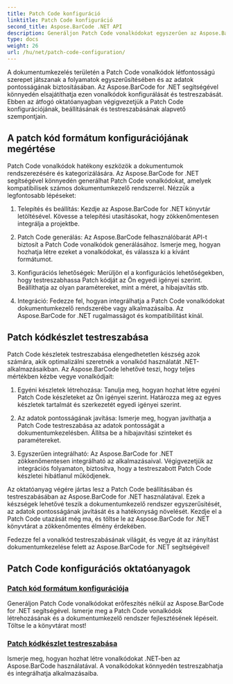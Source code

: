```yaml
---
title: Patch Code konfiguráció
linktitle: Patch Code konfiguráció
second_title: Aspose.BarCode .NET API
description: Generáljon Patch Code vonalkódokat egyszerűen az Aspose.BarCode for .NET segítségével. Ismerje meg, hogyan konfigurálhatja és testreszabhatja a Patch Code formátumokat az Aspose.BarCode oktatóanyagok segítségével.
type: docs
weight: 26
url: /hu/net/patch-code-configuration/
---
```


A dokumentumkezelés területén a Patch Code vonalkódok létfontosságú szerepet játszanak a folyamatok egyszerűsítésében és az adatok pontosságának biztosításában. Az Aspose.BarCode for .NET segítségével könnyedén elsajátíthatja ezen vonalkódok konfigurálását és testreszabását. Ebben az átfogó oktatóanyagban végigvezetjük a Patch Code konfigurációjának, beállításának és testreszabásának alapvető szempontjain.

## A patch kód formátum konfigurációjának megértése

Patch Code vonalkódok hatékony eszközök a dokumentumok rendszerezésére és kategorizálására. Az Aspose.BarCode for .NET segítségével könnyedén generálhat Patch Code vonalkódokat, amelyek kompatibilisek számos dokumentumkezelő rendszerrel. Nézzük a legfontosabb lépéseket:

1. Telepítés és beállítás: Kezdje az Aspose.BarCode for .NET könyvtár letöltésével. Kövesse a telepítési utasításokat, hogy zökkenőmentesen integrálja a projektbe.

2. Patch Code generálás: Az Aspose.BarCode felhasználóbarát API-t biztosít a Patch Code vonalkódok generálásához. Ismerje meg, hogyan hozhatja létre ezeket a vonalkódokat, és válassza ki a kívánt formátumot.

3. Konfigurációs lehetőségek: Merüljön el a konfigurációs lehetőségekben, hogy testreszabhassa Patch kódját az Ön egyedi igényei szerint. Beállíthatja az olyan paramétereket, mint a méret, a hibajavítás stb.

4. Integráció: Fedezze fel, hogyan integrálhatja a Patch Code vonalkódokat dokumentumkezelő rendszerébe vagy alkalmazásaiba. Az Aspose.BarCode for .NET rugalmasságot és kompatibilitást kínál.

## Patch kódkészlet testreszabása

Patch Code készletek testreszabása elengedhetetlen készség azok számára, akik optimalizálni szeretnék a vonalkód használatát .NET-alkalmazásaikban. Az Aspose.BarCode lehetővé teszi, hogy teljes mértékben kézbe vegye vonalkódjait:

1. Egyéni készletek létrehozása: Tanulja meg, hogyan hozhat létre egyéni Patch Code készleteket az Ön igényei szerint. Határozza meg az egyes készletek tartalmát és szerkezetét egyedi igényei szerint.

2. Az adatok pontosságának javítása: Ismerje meg, hogyan javíthatja a Patch Code testreszabása az adatok pontosságát a dokumentumkezelésben. Állítsa be a hibajavítási szinteket és paramétereket.

3. Egyszerűen integrálható: Az Aspose.BarCode for .NET zökkenőmentesen integrálható az alkalmazásaival. Végigvezetjük az integrációs folyamaton, biztosítva, hogy a testreszabott Patch Code készletei hibátlanul működjenek.

Az oktatóanyag végére jártas lesz a Patch Code beállításában és testreszabásában az Aspose.BarCode for .NET használatával. Ezek a készségek lehetővé teszik a dokumentumkezelő rendszer egyszerűsítését, az adatok pontosságának javítását és a hatékonyság növelését. Kezdje el a Patch Code utazását még ma, és töltse le az Aspose.BarCode for .NET könyvtárat a zökkenőmentes élmény érdekében. 

Fedezze fel a vonalkód testreszabásának világát, és vegye át az irányítást dokumentumkezelése felett az Aspose.BarCode for .NET segítségével!
## Patch Code konfigurációs oktatóanyagok
### [Patch kód formátum konfigurációja](./patch-code-format-configuration/)
Generáljon Patch Code vonalkódokat erőfeszítés nélkül az Aspose.BarCode for .NET segítségével. Ismerje meg a Patch Code vonalkódok létrehozásának és a dokumentumkezelő rendszer fejlesztésének lépéseit. Töltse le a könyvtárat most!
### [Patch kódkészlet testreszabása](./patch-code-set-customization/)
Ismerje meg, hogyan hozhat létre vonalkódokat .NET-ben az Aspose.BarCode használatával. A vonalkódokat könnyedén testreszabhatja és integrálhatja alkalmazásaiba.